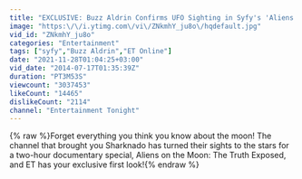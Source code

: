 ```yaml
---
title: "EXCLUSIVE: Buzz Aldrin Confirms UFO Sighting in Syfy's 'Aliens on the Moon'"
image: "https:\/\/i.ytimg.com\/vi\/ZNkmhY_ju8o\/hqdefault.jpg"
vid_id: "ZNkmhY_ju8o"
categories: "Entertainment"
tags: ["syfy","Buzz Aldrin","ET Online"]
date: "2021-11-28T01:04:25+03:00"
vid_date: "2014-07-17T01:35:39Z"
duration: "PT3M53S"
viewcount: "3037453"
likeCount: "14465"
dislikeCount: "2114"
channel: "Entertainment Tonight"
---
```

{% raw %}Forget everything you think you know about the moon! The channel that brought you Sharknado has turned their sights to the stars for a two-hour documentary special, Aliens on the Moon: The Truth Exposed, and ET has your exclusive first look!{% endraw %}
